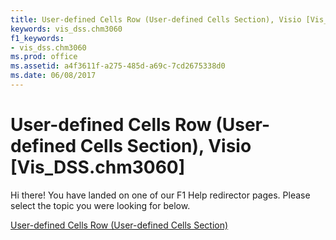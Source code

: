 ```yaml
---
title: User-defined Cells Row (User-defined Cells Section), Visio [Vis_DSS.chm3060]
keywords: vis_dss.chm3060
f1_keywords:
- vis_dss.chm3060
ms.prod: office
ms.assetid: a4f3611f-a275-485d-a69c-7cd2675338d0
ms.date: 06/08/2017
---
```



# User-defined Cells Row (User-defined Cells Section), Visio [Vis_DSS.chm3060]

Hi there! You have landed on one of our F1 Help redirector pages. Please select the topic you were looking for below.

[User-defined Cells Row (User-defined Cells Section)](http://msdn.microsoft.com/library/6c48b9b3-5c62-7d5a-1c8f-fe96606f4dea%28Office.15%29.aspx)

